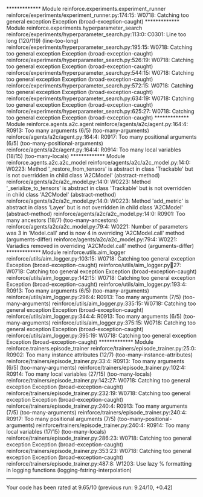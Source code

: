 ************* Module reinforce.experiments.experiment_runner
reinforce/experiments/experiment_runner.py:174:15: W0718: Catching too general exception Exception (broad-exception-caught)
************* Module reinforce.experiments.hyperparameter_search
reinforce/experiments/hyperparameter_search.py:113:0: C0301: Line too long (120/119) (line-too-long)
reinforce/experiments/hyperparameter_search.py:195:15: W0718: Catching too general exception Exception (broad-exception-caught)
reinforce/experiments/hyperparameter_search.py:526:19: W0718: Catching too general exception Exception (broad-exception-caught)
reinforce/experiments/hyperparameter_search.py:544:15: W0718: Catching too general exception Exception (broad-exception-caught)
reinforce/experiments/hyperparameter_search.py:572:15: W0718: Catching too general exception Exception (broad-exception-caught)
reinforce/experiments/hyperparameter_search.py:634:19: W0718: Catching too general exception Exception (broad-exception-caught)
reinforce/experiments/hyperparameter_search.py:625:27: W0718: Catching too general exception Exception (broad-exception-caught)
************* Module reinforce.agents.a2c.agent
reinforce/agents/a2c/agent.py:164:4: R0913: Too many arguments (6/5) (too-many-arguments)
reinforce/agents/a2c/agent.py:164:4: R0917: Too many positional arguments (6/5) (too-many-positional-arguments)
reinforce/agents/a2c/agent.py:164:4: R0914: Too many local variables (18/15) (too-many-locals)
************* Module reinforce.agents.a2c.a2c_model
reinforce/agents/a2c/a2c_model.py:14:0: W0223: Method '_restore_from_tensors' is abstract in class 'Trackable' but is not overridden in child class 'A2CModel' (abstract-method)
reinforce/agents/a2c/a2c_model.py:14:0: W0223: Method '_serialize_to_tensors' is abstract in class 'Trackable' but is not overridden in child class 'A2CModel' (abstract-method)
reinforce/agents/a2c/a2c_model.py:14:0: W0223: Method 'add_metric' is abstract in class 'Layer' but is not overridden in child class 'A2CModel' (abstract-method)
reinforce/agents/a2c/a2c_model.py:14:0: R0901: Too many ancestors (18/7) (too-many-ancestors)
reinforce/agents/a2c/a2c_model.py:79:4: W0221: Number of parameters was 3 in 'Model.call' and is now 4 in overriding 'A2CModel.call' method (arguments-differ)
reinforce/agents/a2c/a2c_model.py:79:4: W0221: Variadics removed in overriding 'A2CModel.call' method (arguments-differ)
************* Module reinforce.utils.aim_logger
reinforce/utils/aim_logger.py:103:15: W0718: Catching too general exception Exception (broad-exception-caught)
reinforce/utils/aim_logger.py:100:27: W0718: Catching too general exception Exception (broad-exception-caught)
reinforce/utils/aim_logger.py:142:15: W0718: Catching too general exception Exception (broad-exception-caught)
reinforce/utils/aim_logger.py:193:4: R0913: Too many arguments (6/5) (too-many-arguments)
reinforce/utils/aim_logger.py:296:4: R0913: Too many arguments (7/5) (too-many-arguments)
reinforce/utils/aim_logger.py:335:15: W0718: Catching too general exception Exception (broad-exception-caught)
reinforce/utils/aim_logger.py:344:4: R0913: Too many arguments (6/5) (too-many-arguments)
reinforce/utils/aim_logger.py:375:15: W0718: Catching too general exception Exception (broad-exception-caught)
reinforce/utils/aim_logger.py:395:19: W0718: Catching too general exception Exception (broad-exception-caught)
************* Module reinforce.trainers.episode_trainer
reinforce/trainers/episode_trainer.py:25:0: R0902: Too many instance attributes (12/7) (too-many-instance-attributes)
reinforce/trainers/episode_trainer.py:33:4: R0913: Too many arguments (6/5) (too-many-arguments)
reinforce/trainers/episode_trainer.py:102:4: R0914: Too many local variables (27/15) (too-many-locals)
reinforce/trainers/episode_trainer.py:142:27: W0718: Catching too general exception Exception (broad-exception-caught)
reinforce/trainers/episode_trainer.py:232:19: W0718: Catching too general exception Exception (broad-exception-caught)
reinforce/trainers/episode_trainer.py:240:4: R0913: Too many arguments (7/5) (too-many-arguments)
reinforce/trainers/episode_trainer.py:240:4: R0917: Too many positional arguments (7/5) (too-many-positional-arguments)
reinforce/trainers/episode_trainer.py:240:4: R0914: Too many local variables (17/15) (too-many-locals)
reinforce/trainers/episode_trainer.py:286:23: W0718: Catching too general exception Exception (broad-exception-caught)
reinforce/trainers/episode_trainer.py:353:23: W0718: Catching too general exception Exception (broad-exception-caught)
reinforce/trainers/episode_trainer.py:487:8: W1203: Use lazy % formatting in logging functions (logging-fstring-interpolation)

------------------------------------------------------------------
Your code has been rated at 9.65/10 (previous run: 9.24/10, +0.42)
